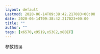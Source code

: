 ```yaml
---
layout: default
Lastmod: 2020-06-14T09:38:42.217083+00:00
date: 2020-06-14T09:38:42.217023+00:00
title: ""
author: ""
tags: [x6570,x9519,x53C2,x8BEF]
---
```


参数错误

